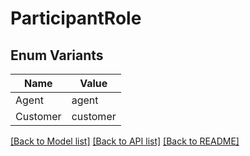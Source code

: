 # ParticipantRole

## Enum Variants

| Name | Value |
|---- | -----|
| Agent | agent |
| Customer | customer |


[[Back to Model list]](../README.md#documentation-for-models) [[Back to API list]](../README.md#documentation-for-api-endpoints) [[Back to README]](../README.md)


